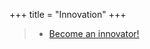 +++ title = "Innovation" +++

>- [Become an innovator!](https://hungry-bhaskara-720cf0.netlify.com/post/become-an-innovator/)